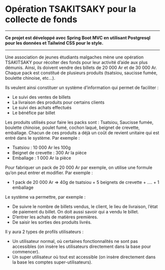 # Opération TSAKITSAKY pour la collecte de fonds

---

**Ce projet est développé avec Spring Boot MVC en utilisant Postgresql pour les données et Tailwind CSS pour le style.**

---

Une association de jeunes étudiants malgaches mène une opération TSAKITSAKY pour récolter des fonds pour leur activité d’aide aux plus démunis. Ainsi, ils doivent vendre des billets de 20 000 Ar et de 30 000 Ar. Chaque pack est constitué de plusieurs produits (tsatsiou, saucisse fumée, boulette chinoise, etc…).

Ils veulent ainsi constituer un système d’information qui permet de faciliter :
- Le suivi des ventes de billets
- La livraison des produits pour certains clients
- Le suivi des achats effectués
- Le bénéfice par billet

Les produits utilisés pour faire les packs sont : Tsatsiou, Saucisse fumée, boulette chinoise, poulet fumé, cochon laqué, beignet de crevette, emballage. Chacun de ces produits a déjà un coût de revient unitaire qui est entré dans le système. Par exemple : 
- Tsatsiou : 10 000 Ar les 100g
- Beignet de crevette : 300 Ar la pièce
- Emballage : 1 000 Ar la pièce

Pour fabriquer un pack de 20 000 Ar par exemple, on utilise une formule qu’on peut entrer et modifier. Par exemple : 
- 1 pack de 20 000 Ar => 40g de tsatsiou + 5 beignets de crevette + …. + 1 emballage

Le système va permettre, par exemple :
- De suivre le nombre de billets vendus, le client, le lieu de livraison, l’état de paiement du billet. On doit aussi savoir qui a vendu le billet.
- D’entrer les achats de matières premières.
- De saisir les sorties des produits livrés.

Il y aura 2 types de profils utilisateurs :
- Un utilisateur normal, où certaines fonctionnalités ne sont pas accessibles (on insère les utilisateurs directement dans la base pour commencer).
- Un super utilisateur où tout est accessible (on insère directement dans la base les comptes super-utilisateurs).
